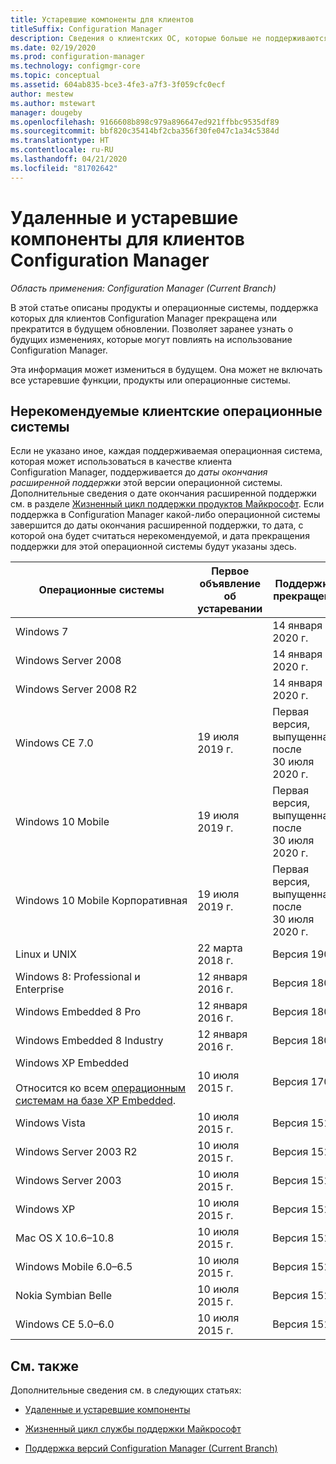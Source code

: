 ```yaml
---
title: Устаревшие компоненты для клиентов
titleSuffix: Configuration Manager
description: Сведения о клиентских ОС, которые больше не поддерживаются в Configuration Manager.
ms.date: 02/19/2020
ms.prod: configuration-manager
ms.technology: configmgr-core
ms.topic: conceptual
ms.assetid: 604ab835-bce3-4fe3-a7f3-3f059cfc0ecf
author: mestew
ms.author: mstewart
manager: dougeby
ms.openlocfilehash: 9166608b898c979a896647ed921ffbbc9535df89
ms.sourcegitcommit: bbf820c35414bf2cba356f30fe047c1a34c5384d
ms.translationtype: HT
ms.contentlocale: ru-RU
ms.lasthandoff: 04/21/2020
ms.locfileid: "81702642"
---
```

# <a name="removed-and-deprecated-items-for-configuration-manager-clients"></a>Удаленные и устаревшие компоненты для клиентов Configuration Manager

*Область применения: Configuration Manager (Current Branch)*

В этой статье описаны продукты и операционные системы, поддержка которых для клиентов Configuration Manager прекращена или прекратится в будущем обновлении. Позволяет заранее узнать о будущих изменениях, которые могут повлиять на использование Configuration Manager.  

Эта информация может измениться в будущем. Она может не включать все устаревшие функции, продукты или операционные системы.  

## <a name="deprecated-client-operating-systems"></a>Нерекомендуемые клиентские операционные системы  

Если не указано иное, каждая поддерживаемая операционная система, которая может использоваться в качестве клиента Configuration Manager, поддерживается до *даты окончания расширенной поддержки* этой версии операционной системы. Дополнительные сведения о дате окончания расширенной поддержки см. в разделе [Жизненный цикл поддержки продуктов Майкрософт](https://support.microsoft.com/lifecycle). Если поддержка в Configuration Manager какой-либо операционной системы завершится до даты окончания расширенной поддержки, то дата, с которой она будет считаться нерекомендуемой, и дата прекращения поддержки для этой операционной системы будут указаны здесь.  

|**Операционные системы**|**Первое объявление об устаревании**|**Поддержка прекращена**|  
|-|-|-|
|Windows 7||14 января 2020 г.|
|Windows Server 2008||14 января 2020 г.|
|Windows Server 2008 R2||14 января 2020 г.|
|Windows CE 7.0|19 июля 2019 г.|Первая версия, выпущенная после 30 июля 2020 г.|
|Windows 10 Mobile|19 июля 2019 г.|Первая версия, выпущенная после 30 июля 2020 г.|
|Windows 10 Mobile Корпоративная|19 июля 2019 г.|Первая версия, выпущенная после 30 июля 2020 г.|
|Linux и UNIX|22 марта 2018 г.|Версия 1902|
|Windows 8: Professional и Enterprise|12 января 2016 г.|Версия 1802|
|Windows Embedded 8 Pro|12 января 2016 г.|Версия 1802|
|Windows Embedded 8 Industry|12 января 2016 г.|Версия 1802|
|Windows XP Embedded <br><br> Относится ко всем [операционным системам на базе XP Embedded](../../configs/supported-operating-systems-for-clients-and-devices.md#windows-embedded-computers).|10 июля 2015 г.|Версия 1702|
|Windows Vista|10 июля 2015 г.|Версия 1511|
|Windows Server 2003 R2|10 июля 2015 г.|Версия 1511|
|Windows Server 2003|10 июля 2015 г.|Версия 1511|
|Windows XP|10 июля 2015 г.|Версия 1511|  
|Mac OS X 10.6–10.8|10 июля 2015 г.|Версия 1511|  
|Windows Mobile 6.0–6.5|10 июля 2015 г.|Версия 1511|  
|Nokia Symbian Belle|10 июля 2015 г.|Версия 1511|  
|Windows CE 5.0–6.0|10 июля 2015 г.|Версия 1511|  

## <a name="see-also"></a>См. также

Дополнительные сведения см. в следующих статьях:

- [Удаленные и устаревшие компоненты](removed-and-deprecated.md)  

- [Жизненный цикл службы поддержки Майкрософт](https://support.microsoft.com/lifecycle)  

- [Поддержка версий Configuration Manager (Current Branch)](../../../servers/manage/current-branch-versions-supported.md)  
